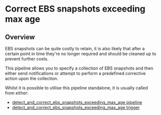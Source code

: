 # Correct EBS snapshots exceeding max age

## Overview

EBS snapshots can be quite costly to retain, it is also likely that after a certain point in time they're no longer required and should be cleaned up to prevent further costs.

This pipeline allows you to specify a collection of EBS snapshots and then either send notifications or attempt to perform a predefined corrective action upon the collection.

Whilst it is possible to utilise this pipeline standalone, it is usually called from either:
- [detect_and_correct_ebs_snapshots_exceeding_max_age pipeline](https://hub.flowpipe.io/mods/turbot/aws-thrifty/pipelines/aws_thrifty.pipeline.detect_and_correct_ebs_snapshots_exceeding_max_age)
- [detect_and_correct_ebs_snapshots_exceeding_max_age trigger](https://hub.flowpipe.io/mods/turbot/aws-thrifty/triggers/aws_thrifty.trigger.query.detect_and_correct_ebs_snapshots_exceeding_max_age)